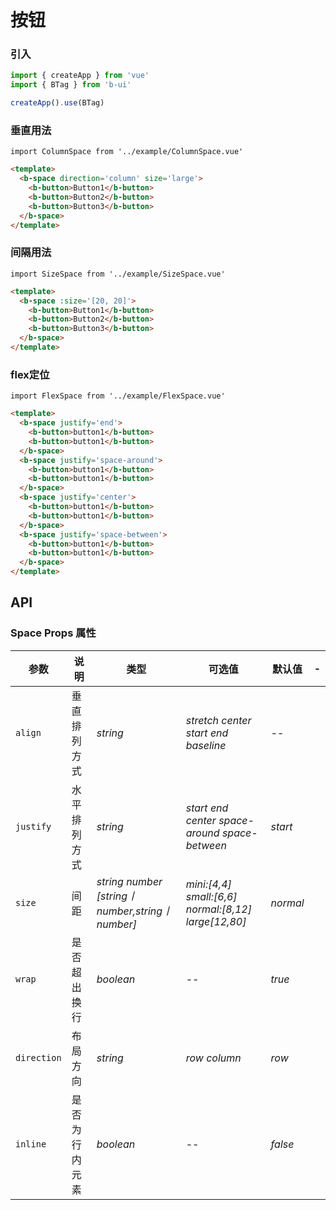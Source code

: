 # 按钮

### 引入

```js
import { createApp } from 'vue'
import { BTag } from 'b-ui'

createApp().use(BTag)
```

### 垂直用法

```vue
import ColumnSpace from '../example/ColumnSpace.vue'
```

```html
<template>
  <b-space direction='column' size='large'>
    <b-button>Button1</b-button>
    <b-button>Button2</b-button>
    <b-button>Button3</b-button>
  </b-space>
</template>
```

### 间隔用法

```vue
import SizeSpace from '../example/SizeSpace.vue'
```

```html
<template>
  <b-space :size='[20, 20]'>
    <b-button>Button1</b-button>
    <b-button>Button2</b-button>
    <b-button>Button3</b-button>
  </b-space>
</template>
```

### flex定位

```vue
import FlexSpace from '../example/FlexSpace.vue'
```

```html
<template>
  <b-space justify='end'>
    <b-button>button1</b-button>
    <b-button>button1</b-button>
  </b-space>
  <b-space justify='space-around'>
    <b-button>button1</b-button>
    <b-button>button1</b-button>
  </b-space>
  <b-space justify='center'>
    <b-button>button1</b-button>
    <b-button>button1</b-button>
  </b-space>
  <b-space justify='space-between'>
    <b-button>button1</b-button>
    <b-button>button1</b-button>
  </b-space>
</template>
```

## API

### Space Props 属性

| 参数         | 说明    |     类型          | 可选值                                                       |   默认值    | -
|-------------|---------|---------------------------------------------------|-----------------------------------------------|--------| --
| `align`     | 垂直排列方式 | _string_                                          | _stretch_ _center_ _start_ _end_ _baseline_               | --     |
| `justify`   | 水平排列方式 | _string_                                          | _start_ _end_ _center_ _space-around_ _space-between_     | _start_ |
| `size`      | 间距 | _string_ _number_ _[string丨number,string丨number]_ | _mini:[4,4]_ _small:[6,6]_ _normal:[8,12]_ _large[12,80]_ | _normal_ |
| `wrap`      | 是否超出换行 | _boolean_                                         | --                                                        | _true_ |
| `direction` | 布局方向 | _string_                                          | _row_ _column_                                            | _row_  |
| `inline`    | 是否为行内元素 | _boolean_                                         | --               | _false_ | 